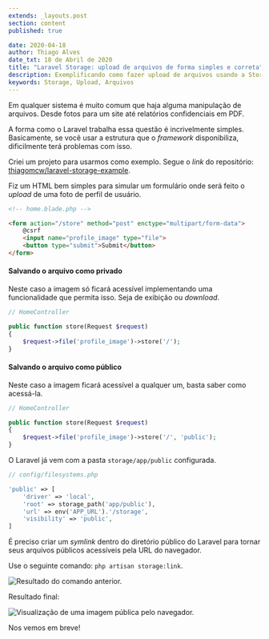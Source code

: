 ```yaml
---
extends: _layouts.post
section: content
published: true

date: 2020-04-18
author: Thiago Alves
date_txt: 18 de Abril de 2020
title: "Laravel Storage: upload de arquivos de forma simples e correta"
description: Exemplificando como fazer upload de arquivos usando a Storage do Laravel e a diferença de arquivos públicos e privados.
keywords: Storage, Upload, Arquivos
---
```


Em qualquer sistema é muito comum que haja alguma manipulação de arquivos. Desde fotos para um site até relatórios confidenciais em PDF.
 
A forma como o Laravel trabalha essa questão é incrivelmente simples. Basicamente, se você usar a estrutura que o _framework_ disponibiliza, dificilmente terá problemas com isso.

Criei um projeto para usarmos como exemplo. Segue o _link_ do repositório: [thiagomcw/laravel-storage-example](https://github.com/thiagomcw/laravel-storage-example).

Fiz um HTML bem simples para simular um formulário onde será feito o _upload_ de uma foto de perfil de usuário.

```html
<!-- home.blade.php -->

<form action="/store" method="post" enctype="multipart/form-data">
    @csrf
    <input name="profile_image" type="file">
    <button type="submit">Submit</button>
</form>
```

#### Salvando o arquivo como privado

Neste caso a imagem só ficará acessível implementando uma funcionalidade que permita isso. Seja de exibição ou _download_.

```php
// HomeController

public function store(Request $request)
{
    $request->file('profile_image')->store('/');
}
```

#### Salvando o arquivo como público

Neste caso a imagem ficará acessível a qualquer um, basta saber como acessá-la.

```php
// HomeController

public function store(Request $request)
{
    $request->file('profile_image')->store('/', 'public');
}
```

O Laravel já vem com a pasta `storage/app/public` configurada.

```php
// config/filesystems.php

'public' => [
    'driver' => 'local',
    'root' => storage_path('app/public'),
    'url' => env('APP_URL').'/storage',
    'visibility' => 'public',
]
``` 

É preciso criar um _symlink_ dentro do diretório público do Laravel para tornar seus arquivos públicos acessíveis pela URL do navegador.
 
Use o seguinte comando: `php artisan storage:link`.

<img src="/assets/images/post-laravel-storage/storage-on-public-folder.png" alt="Resultado do comando anterior.">

Resultado final:

<img src="/assets/images/post-laravel-storage/image-public-access.png" alt="Visualização de uma imagem pública pelo navegador.">

Nos vemos em breve!